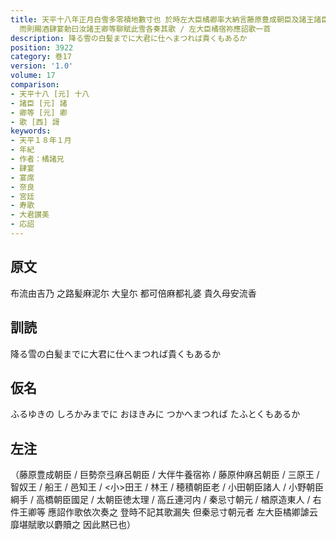 ```yaml
---
title: 天平十八年正月白雪多零積地數寸也 於時左大臣橘卿率大納言藤原豊成朝臣及諸王諸臣等参入太上天皇御在所 [中宮西院]供奉掃雪 於是降詔大臣参議并諸王者令侍于大殿上諸卿大夫者令侍于南細殿
  而則賜酒肆宴勅曰汝諸王卿等聊賦此雪各奏其歌 / 左大臣橘宿祢應詔歌一首
description: 降る雪の白髪までに大君に仕へまつれば貴くもあるか
position: 3922
category: 巻17
version: '1.0'
volume: 17
comparison:
- 天平十八 [元] 十八
- 諸臣 [元] 諸
- 卿等 [元] 卿
- 歌 [西] 謌
keywords:
- 天平１８年１月
- 年紀
- 作者：橘諸兄
- 肆宴
- 宴席
- 奈良
- 宮廷
- 寿歌
- 大君讃美
- 応詔
---
```


## 原文

布流由吉乃 之路髪麻泥尓 大皇尓 都可倍麻都礼婆 貴久母安流香

## 訓読

降る雪の白髪までに大君に仕へまつれば貴くもあるか

## 仮名

ふるゆきの しろかみまでに おほきみに つかへまつれば たふとくもあるか

## 左注

（藤原豊成朝臣 / 巨勢奈弖麻呂朝臣 / 大伴牛養宿祢 / 藤原仲麻呂朝臣 / 三原王 / 智奴王 / 船王 / 邑知王 / <小>田王 / 林王 / 穂積朝臣老 / 小田朝臣諸人 / 小野朝臣綱手 / 高橋朝臣國足 / 太朝臣徳太理 / 高丘連河内 / 秦忌寸朝元 / 楢原造東人 / 右件王卿等 應詔作歌依次奏之 登時不記其歌漏失 但秦忌寸朝元者 左大臣橘卿謔云 靡堪賦歌以麝贖之 因此黙已也）
